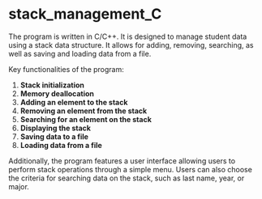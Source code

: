 # stack_management_C
The program is written in C/C++. It is designed to manage student data using a stack data structure.
It allows for adding, removing, searching, as well as saving and loading data from a file.

Key functionalities of the program:

1. **Stack initialization**
2. **Memory deallocation**
3. **Adding an element to the stack**
4. **Removing an element from the stack**
5. **Searching for an element on the stack**
6. **Displaying the stack**
7. **Saving data to a file**
8. **Loading data from a file**

Additionally, the program features a user interface allowing users to perform stack operations through a simple menu.
Users can also choose the criteria for searching data on the stack, such as last name, year, or major.
